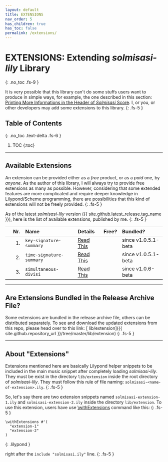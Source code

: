 ```yaml
---
layout: default
title: EXTENSIONS
nav_order: 5
has_children: true
has_toc: false
permalink: /extensions/
---
```


# EXTENSIONS: Extending _solmisasi-lily_ Library
{: .no_toc .fs-9 }

It is very possible that this library can't do some stuffs users want to produce in simple ways, for example, the one described in this section: [Printing More Informations in the Header of _Solmisasi_ Score](../examples/advanced-2.html). I, or you, or other developers may add some extensions to this library.
{: .fs-5 }

## Table of Contents
{: .no_toc .text-delta .fs-6 }

1. TOC
{:toc}

---

## Available Extensions

An extension can be provided either as a _free_ product, or as a _paid_ one, by _anyone_. As the author of this library, I will always try to provide free extensions as many as possible. However, considering that some extended features are more complicated and require deeper knowledge in Lilypond/Scheme programming, there are possibilities that this kind of extensions will not be freely provided.
{: .fs-5 }

As of the latest _solmisasi-lily_ version ({{ site.github.latest_release.tag_name }}), here is the list of available extensions, published by me.
{: .fs-5 }

<style>
th:first-of-type, td:first-of-type {
    width: 40px !important;
    min-width: 20px !important;
    text-align: right !important;
}
</style>

| Nr. | Name | Details | Free? | Bundled? |
|:----|:-----|:--------|:------|:---------|
|  1. | `key-signature-summary`  | [<i class="fas fa-external-link-alt"></i> Read This](./extension-01-key-signature-summary.html) | <i class="fas fa-check"></i> | <i class="fas fa-check"></i> since v1.0.5.1-beta |
|  2. | `time-signature-summary` | [<i class="fas fa-external-link-alt"></i> Read This](./extension-02-time-signature-summary.html) | <i class="fas fa-check"></i> | <i class="fas fa-check"></i> since v1.0.5.1-beta |
|  3. | `simultaneous-divisi`    | [<i class="fas fa-external-link-alt"></i> Read This](./extension-03-simultaneous-divisi.html) | <i class="fas fa-check"></i> | <i class="fas fa-check"></i> since v1.0.6-beta   |

---

## Are Extensions Bundled in the Release Archive File?

Some extensions are bundled in the release archive file, others can be distributed separately. To see and download the updated extensions from this repo, please head over to this link: [<i class="fas fa-external-link-alt"></i> lib/extension]({{ site.github.repository_url }}/tree/master/lib/extension)
{: .fs-5 }

---

## About "Extensions"

Extensions mentioned here are basically Lilypond helper snippets to be included in the main music snippet after completely loading _solmisasi-lily_. They must be exist in the directory `lib/extension` inside the root directory of _solmisasi-lily_. They must follow this rule of file naming: `solmisasi-<name-of-extension>.ily`.
{: .fs-5 }

So, let's say there are two extension snippets named `solmisasi-extension-1.ily` and `solmisasi-extension-2.ily` inside the directory `lib/extension`. To use this extension, users have use [\withExtensions](../appendices/custom-functions.html#withExtensions) command like this:
{: .fs-5 }

```
\withExtensions #'(
  "extension-1"
  "extension-2"
)
```
{: .lilypond }

right after the `include "solmisasi.ily"` line.
{: .fs-5 }
